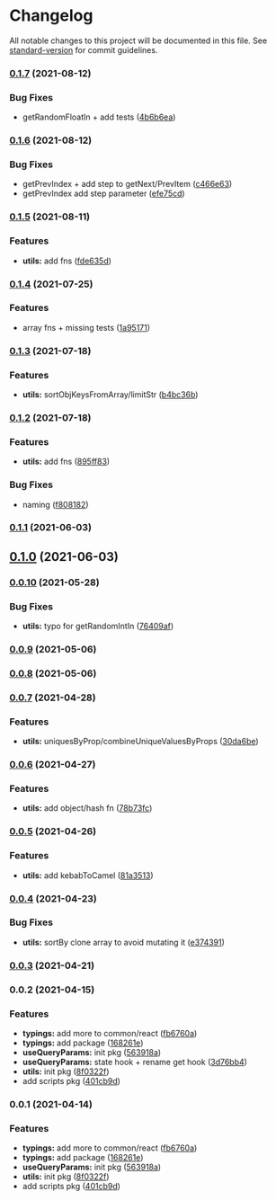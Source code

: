 # Changelog

All notable changes to this project will be documented in this file. See [standard-version](https://github.com/conventional-changelog/standard-version) for commit guidelines.

### [0.1.7](https://github.com/astahmer/pastable/compare/@pastable/utils@0.1.6...@pastable/utils@0.1.7) (2021-08-12)


### Bug Fixes

* getRandomFloatIn + add tests ([4b6b6ea](https://github.com/astahmer/pastable/commit/4b6b6ea71e952d8444dd5070b7abf39e9eb464b9))

### [0.1.6](https://github.com/astahmer/pastable/compare/@pastable/utils@0.1.5...@pastable/utils@0.1.6) (2021-08-12)


### Bug Fixes

* getPrevIndex + add step to getNext/PrevItem ([c466e63](https://github.com/astahmer/pastable/commit/c466e6338f569241bf7f65ac3b5f6c1bf65f4266))
* getPrevIndex add step parameter ([efe75cd](https://github.com/astahmer/pastable/commit/efe75cdaead4fe0ca213942464d4d5866085e231))

### [0.1.5](https://github.com/astahmer/pastable/compare/@pastable/utils@0.1.4...@pastable/utils@0.1.5) (2021-08-11)


### Features

* **utils:** add fns ([fde635d](https://github.com/astahmer/pastable/commit/fde635d5a01c95f3d461def41b56707e87693ad2))

### [0.1.4](https://github.com/astahmer/pastable/compare/@pastable/utils@0.1.3...@pastable/utils@0.1.4) (2021-07-25)


### Features

* array fns + missing tests ([1a95171](https://github.com/astahmer/pastable/commit/1a95171953dfb6f019ab8599d85024eb02de5068))

### [0.1.3](https://github.com/astahmer/pastable/compare/@pastable/utils@0.1.2...@pastable/utils@0.1.3) (2021-07-18)


### Features

* **utils:** sortObjKeysFromArray/limitStr ([b4bc36b](https://github.com/astahmer/pastable/commit/b4bc36b1e4f60386ea4d07105e5a0f8d911f63f7))

### [0.1.2](https://github.com/astahmer/pastable/compare/@pastable/utils@0.1.1...@pastable/utils@0.1.2) (2021-07-18)


### Features

* **utils:** add fns ([895ff83](https://github.com/astahmer/pastable/commit/895ff83187c00d416528e84a96787d861a863fb9))


### Bug Fixes

* naming ([f808182](https://github.com/astahmer/pastable/commit/f8081826ae43cb22618caa846229d99979181b45))

### [0.1.1](https://github.com/astahmer/pastable/compare/@pastable/utils@0.1.0...@pastable/utils@0.1.1) (2021-06-03)

## [0.1.0](https://github.com/astahmer/pastable/compare/@pastable/utils@0.0.10...@pastable/utils@0.1.0) (2021-06-03)

### [0.0.10](https://github.com/astahmer/pastable/compare/@pastable/utils@0.0.9...@pastable/utils@0.0.10) (2021-05-28)


### Bug Fixes

* **utils:** typo for getRandomIntIn ([76409af](https://github.com/astahmer/pastable/commit/76409afc0cd2cf0c408142973df3c13f2e2c837b))

### [0.0.9](https://github.com/astahmer/pastable/compare/@pastable/utils@0.0.8...@pastable/utils@0.0.9) (2021-05-06)

### [0.0.8](https://github.com/astahmer/pastable/compare/@pastable/utils@0.0.7...@pastable/utils@0.0.8) (2021-05-06)

### [0.0.7](https://github.com/astahmer/pastable/compare/@pastable/utils@0.0.6...@pastable/utils@0.0.7) (2021-04-28)


### Features

* **utils:** uniquesByProp/combineUniqueValuesByProps ([30da6be](https://github.com/astahmer/pastable/commit/30da6be2b51a8880577ba5fa92f268c7a50e59ed))

### [0.0.6](https://github.com/astahmer/pastable/compare/@pastable/utils@0.0.5...@pastable/utils@0.0.6) (2021-04-27)


### Features

* **utils:** add object/hash fn ([78b73fc](https://github.com/astahmer/pastable/commit/78b73fc88a16345daad17346a4f96dc5fe71fcef))

### [0.0.5](https://github.com/astahmer/pastable/compare/@pastable/utils@0.0.4...@pastable/utils@0.0.5) (2021-04-26)


### Features

* **utils:** add kebabToCamel ([81a3513](https://github.com/astahmer/pastable/commit/81a3513bb0e6575e32191b58604ea64671350fd4))

### [0.0.4](https://github.com/astahmer/pastable/compare/@pastable/utils@0.0.3...@pastable/utils@0.0.4) (2021-04-23)


### Bug Fixes

* **utils:** sortBy clone array to avoid mutating it ([e374391](https://github.com/astahmer/pastable/commit/e3743915fd8d7eda8dd62d0cca4538166550bbfe))

### [0.0.3](https://github.com/astahmer/pastable/compare/@pastable/utils@0.0.2...@pastable/utils@0.0.3) (2021-04-21)

### 0.0.2 (2021-04-15)


### Features

* **typings:** add more  to common/react ([fb6760a](https://github.com/astahmer/pastable/commit/fb6760a2ce17c49c41e098f76a8734f04fe51548))
* **typings:** add package ([168261e](https://github.com/astahmer/pastable/commit/168261e66c4d48ad688842c95b396439add229e5))
* **useQueryParams:** init pkg ([563918a](https://github.com/astahmer/pastable/commit/563918a6743c2534201d5912b6bc88d402235385))
* **useQueryParams:** state hook + rename get hook ([3d76bb4](https://github.com/astahmer/pastable/commit/3d76bb402dd5eac883aadc45cf570c91ec6319e0))
* **utils:** init pkg ([8f0322f](https://github.com/astahmer/pastable/commit/8f0322f8e5b903a1254d2fdadfac09b0e9e50d5b))
* add scripts pkg ([401cb9d](https://github.com/astahmer/pastable/commit/401cb9d567f76b7744c56635165180d001decf90))

### 0.0.1 (2021-04-14)


### Features

* **typings:** add more  to common/react ([fb6760a](https://github.com/astahmer/pastable/commit/fb6760a2ce17c49c41e098f76a8734f04fe51548))
* **typings:** add package ([168261e](https://github.com/astahmer/pastable/commit/168261e66c4d48ad688842c95b396439add229e5))
* **useQueryParams:** init pkg ([563918a](https://github.com/astahmer/pastable/commit/563918a6743c2534201d5912b6bc88d402235385))
* **utils:** init pkg ([8f0322f](https://github.com/astahmer/pastable/commit/8f0322f8e5b903a1254d2fdadfac09b0e9e50d5b))
* add scripts pkg ([401cb9d](https://github.com/astahmer/pastable/commit/401cb9d567f76b7744c56635165180d001decf90))
